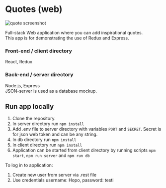 # Quotes (web)

![quote screenshot](https://github.com/hennatee/quotes-web/blob/main/quote-screenshot.PNG?raw=true)

Full-stack Web application where you can add inspirational quotes. <br/>
This app is for demonstrating the use of Redux and Express.

### Front-end / client directory
React, Redux

### Back-end / server directory
Node.js, Express <br/>
JSON-server is used as a database mockup.

## Run app locally

1. Clone the repository.
2. In server directory run `npm install`
3. Add .env file to server directory with variables `PORT` and `SECRET`. Secret is for json web token and can be any string.
4. In db directory run `npm install`
5. In client directory run `npm install`
6. Application can be started from client directory by running scripts `npm start`, `npm run server` and `npm run db`

To log in to application:
1. Create new user from server via .rest file
2. Use credentials username: Hopo, password: testi













